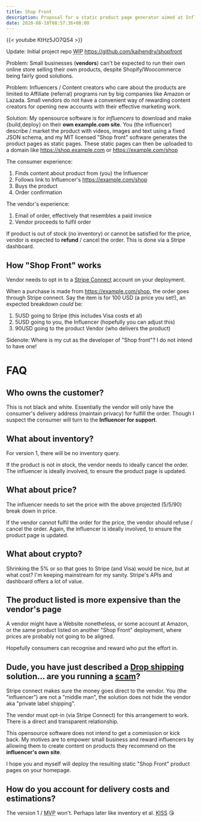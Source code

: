 ```yaml
---
title: Shop Front
description: Proposal for a static product page generator aimed at Influencers and small business vendors without online presences
date: 2020-08-10T08:57:36+08:00
---
```


{{< youtube KtHz5JO7QS4 >}}

Update: Initial project repo <abbr title="Work in Progress">WIP</abbr> <https://github.com/kaihendry/shopfront>

Problem: Small businesses (**vendors**) can't be expected to run their own online
store selling their own products, despite Shopify/Woocommerce being fairly good
solutions.

Problem: Influencers / Content creators who care about the products are limited
to Affiliate (referral) programs run by big companies like Amazon or Lazada.
Small vendors do not have a convenient way of rewarding content creators for
opening new accounts with their effective marketing work.

Solution: My opensource software is for _influencers_ to download and make
{build,deploy} on their **own example.com site**. You (the influencer) describe
/ market the product with videos, images and text using a fixed JSON schema,
and my MIT licensed "Shop front" software generates the product pages as static
pages.  These static pages can then be uploaded to a domain like
https://shop.example.com or https://example.com/shop

The consumer experience:

1. Finds content about product from (you) the Influencer
2. Follows link to Influencer's https://example.com/shop
3. Buys the product
4. Order confirmation

The vendor's experience:

1. Email of order, effectively that resembles a paid invoice
2. Vendor proceeds to fulfil order

If product is out of stock (no inventory) or cannot be satisfied for the price,
vendor is expected to **refund** / cancel the order. This is done via a Stripe
dashboard.

## How "Shop Front" works

Vendor needs to opt in to a [Stripe Connect](https://stripe.com/en-sg/connect)
account on your deployment.

When a purchase is made from https://example.com/shop, the order goes through
Stripe connect. Say the item is for 100 USD (a price you set!), an expected
breakdown _could_ be:

1. 5USD going to Stripe (this includes Visa costs et al)
2. 5USD going to you, the Influencer (hopefully you can adjust this)
3. 90USD going to the product Vendor (who delivers the product)

Sidenote: Where is my cut as the developer of "Shop front"? I do not intend to have one!

# FAQ

## Who owns the customer?

This is not black and white. Essentially the vendor will only have the
consumer's delivery address (maintain privacy) for fulfill the order. Though I
suspect the consumer will turn to the **Influencer for support**.

## What about inventory?

For version 1, there will be no inventory query.

If the product is not in stock, the vendor needs to ideally cancel the order.
The influencer is ideally involved, to ensure the product page is updated.

## What about price?

The influencer needs to set the price with the above projected (5/5/90) break
down in price.

If the vendor cannot fulfil the order for the price, the vendor should refuse /
cancel the order. Again, the influencer is ideally involved, to ensure the
product page is updated.

## What about crypto?

Shrinking the 5% or so that goes to Stripe (and Visa) would be nice, but at
what cost? I'm keeping mainstream for my sanity. Stripe's APIs and dashboard
offers a lot of value.

## The product listed is more expensive than the vendor's page

A vendor might have a Website nonetheless, or some account at Amazon, or the
same product listed on another "Shop Front" deployment, where prices are
probably not going to be aligned.

Hopefully consumers can recognise and reward who put the effort in.

## Dude, you have just described a [Drop shipping](https://en.wikipedia.org/wiki/Drop_shipping) solution... are you running a [scam](https://www.bbc.com/news/technology-53759932)?

Stripe connect makes sure the money goes direct to the vendor. You (the
"influencer") are not a "middle man", the solution does not hide the vendor aka
"private label shipping".

The vendor must opt-in (via Stripe Connect) for this arrangement to work. There
is a direct and transparent relationship.

This opensource software does not intend to get a commission or kick back. My
motives are to empower small business and reward influencers by allowing them
to create content on products they recommend on the **influencer's own site**.

I hope you and myself will deploy the resulting static "Shop Front" product
pages on your homepage.

## How do you account for delivery costs and estimations?

The version 1 / <abbr title="Minimum Viable Product">MVP</abbr> won't. Perhaps
later like inventory et al. <abbr title="Keep it simple stupid">KISS</abbr> 😘
